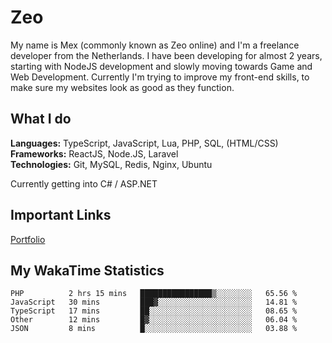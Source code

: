 # Zeo
My name is Mex (commonly known as Zeo online) and I'm a freelance developer from the Netherlands. I have been developing for almost 2 years, starting with NodeJS development and slowly moving towards Game and Web Development. Currently I'm trying to improve my front-end skills, to make sure my websites look as good as they function.

## What I do
**Languages:** TypeScript, JavaScript, Lua, PHP, SQL, (HTML/CSS)<br/>
**Frameworks:** ReactJS, Node.JS, Laravel<br/>
**Technologies:** Git, MySQL, Redis, Nginx, Ubuntu<br/>

Currently getting into C# / ASP.NET

## Important Links
[Portfolio](https://zeodev.cc)

## My WakaTime Statistics
<!--START_SECTION:waka-->
```text
PHP          2 hrs 15 mins   ████████████████▒░░░░░░░░   65.56 % 
JavaScript   30 mins         ███▓░░░░░░░░░░░░░░░░░░░░░   14.81 % 
TypeScript   17 mins         ██░░░░░░░░░░░░░░░░░░░░░░░   08.65 % 
Other        12 mins         █▓░░░░░░░░░░░░░░░░░░░░░░░   06.04 % 
JSON         8 mins          █░░░░░░░░░░░░░░░░░░░░░░░░   03.88 % 
```
<!--END_SECTION:waka-->
